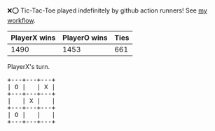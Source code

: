:x::o: Tic-Tac-Toe played indefinitely by github action runners! See [my workflow](.github/workflows/play.yaml).

|PlayerX wins|PlayerO wins|Ties|
|-|-|-|
|1490|1453|661|

PlayerX's turn.

<pre>
+---+---+---+
| O |   | X |
+---+---+---+
|   | X |   |
+---+---+---+
| O |   |   |
+---+---+---+
</pre>